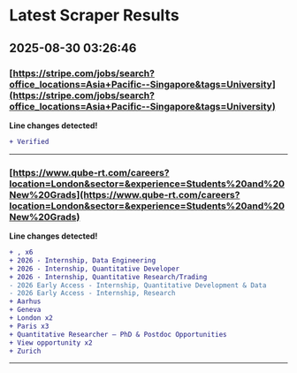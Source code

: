 # Latest Scraper Results

## 2025-08-30 03:26:46

### [https://stripe.com/jobs/search?office_locations=Asia+Pacific--Singapore&tags=University](https://stripe.com/jobs/search?office_locations=Asia+Pacific--Singapore&tags=University)

**Line changes detected!**

```diff
+ Verified
```

---
### [https://www.qube-rt.com/careers?location=London&sector=&experience=Students%20and%20New%20Grads](https://www.qube-rt.com/careers?location=London&sector=&experience=Students%20and%20New%20Grads)

**Line changes detected!**

```diff
+ , x6
+ 2026 - Internship, Data Engineering
+ 2026 - Internship, Quantitative Developer
+ 2026 - Internship, Quantitative Research/Trading
- 2026 Early Access - Internship, Quantitative Development & Data
- 2026 Early Access - Internship, Research
+ Aarhus
+ Geneva
+ London x2
+ Paris x3
+ Quantitative Researcher – PhD & Postdoc Opportunities
+ View opportunity x2
+ Zurich
```

---
